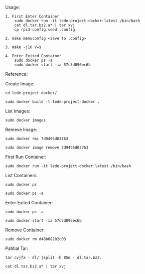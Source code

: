 Usage:

	1. First Enter Container
		sudo docker run -it lede-project-docker:latest /bin/bash
		cat dl.tar.bz2.a* | tar xvj
		cp rpi3-config.seed .config

	2. make menuconfig <save to .config>

	3. make -j16 V=s

	4. Enter Exited Container
		sudo docker ps -a
		sudo docker start -ia 57c5d096ec6b

Reference:

Create Image:

	cd lede-project-docker/

	sudo docker build -t lede-project-docker .

List Images:

	sudo docker images

Remeve Image:

	sudo docker rmi 7d9495d03763

	sudo docker image remove 7d9495d03763

First Run Container:

	sudo docker run -it lede-project-docker:latest /bin/bash

List Containers:

	sudo docker ps

	sudo docker ps -a

Enter Exited Container:

	sudo docker ps -a

	sudo docker start -ia 57c5d096ec6b

Remove Container:

	sudo docker rm d48b68282c03

Patitial Tar:

	tar cvjfa - dl/ |split -b 85m - dl.tar.bz2.

	cat dl.tar.bz2.a* | tar xvj
